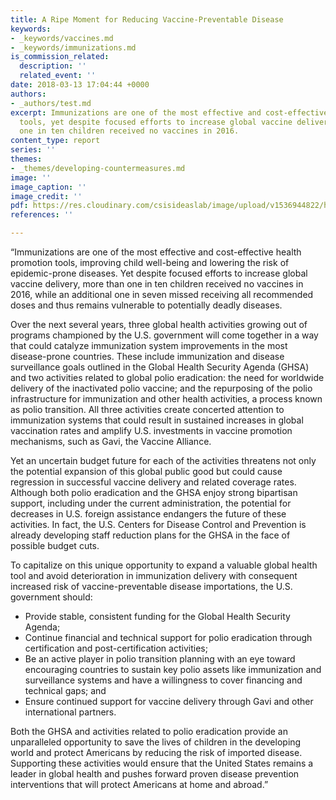 ```yaml
---
title: A Ripe Moment for Reducing Vaccine-Preventable Disease
keywords:
- _keywords/vaccines.md
- _keywords/immunizations.md
is_commission_related:
  description: ''
  related_event: ''
date: 2018-03-13 17:04:44 +0000
authors:
- _authors/test.md
excerpt: Immunizations are one of the most effective and cost-effective health promotion
  tools, yet despite focused efforts to increase global vaccine delivery, more than
  one in ten children received no vaccines in 2016.
content_type: report
series: ''
themes:
- _themes/developing-countermeasures.md
image: ''
image_caption: ''
image_credit: ''
pdf: https://res.cloudinary.com/csisideaslab/image/upload/v1536944822/health-commission/180313_Bristol_ARipeMoment_Web.pdf
references: ''

---
```

“Immunizations are one of the most effective and cost-effective health promotion tools, improving child well-being and lowering the risk of epidemic-prone diseases. Yet despite focused efforts to increase global vaccine delivery, more than one in ten children received no vaccines in 2016, while an additional one in seven missed receiving all recommended doses and thus remains vulnerable to potentially deadly diseases.

Over the next several years, three global health activities growing out of programs championed by the U.S. government will come together in a way that could catalyze immunization system improvements in the most disease-prone countries. These include immunization and disease surveillance goals outlined in the Global Health Security Agenda (GHSA) and two activities related to global polio eradication: the need for worldwide delivery of the inactivated polio vaccine; and the repurposing of the polio infrastructure for immunization and other health activities, a process known as polio transition. All three activities create concerted attention to immunization systems that could result in sustained increases in global vaccination rates and amplify U.S. investments in vaccine promotion mechanisms, such as Gavi, the Vaccine Alliance. 

Yet an uncertain budget future for each of the activities threatens not only the potential expansion of this global public good but could cause regression in successful vaccine delivery and related coverage rates. Although both polio eradication and the GHSA enjoy strong bipartisan support, including under the current administration, the potential for decreases in U.S. foreign assistance endangers the future of these activities. In fact, the U.S. Centers for Disease Control and Prevention is already developing staff reduction plans for the GHSA in the face of possible budget cuts.

To capitalize on this unique opportunity to expand a valuable global health tool and avoid deterioration in immunization delivery with consequent increased risk of vaccine-preventable disease importations, the U.S. government should:

* Provide stable, consistent funding for the Global Health Security Agenda;
* Continue financial and technical support for polio eradication through certification and post-certification activities;
* Be an active player in polio transition planning with an eye toward encouraging countries to sustain key polio assets like immunization and surveillance systems and have a willingness to cover financing and technical gaps; and
* Ensure continued support for vaccine delivery through Gavi and other international partners.

Both the GHSA and activities related to polio eradication provide an unparalleled opportunity to save the lives of children in the developing world and protect Americans by reducing the risk of imported disease. Supporting these activities would ensure that the United States remains a leader in global health and pushes forward proven disease prevention interventions that will protect Americans at home and abroad.”